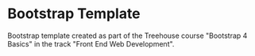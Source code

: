 # Bootstrap Template
Bootstrap template created as part of the Treehouse course "Bootstrap 4 Basics" in the track "Front End Web Development".
